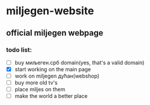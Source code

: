 # miljegen-website
## official miljegen webpage

### todo list:
- [ ] buy миљеген.срб domain(yes, that's a valid domain)
- [x] start working on the main page
- [ ] work on miljegen дућан(webshop)
- [ ] buy more old tv's
- [ ] place miljes on them
- [ ] make the world a better place
